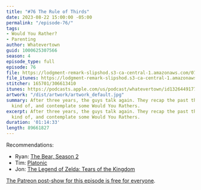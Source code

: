 ```yaml
---
title: "#76 The Rule of Thirds"
date: 2023-08-22 15:00:00 -05:00
permalink: "/episode-76/"
tags:
- Would You Rather?
- Parenting
author: Whatevertown
guid: 1000625307566
season: 4
episode_type: full
episode: 76
file: https://lodgment-remark-slipshod.s3-ca-central-1.amazonaws.com/076.mp3
file_itunes: https://lodgment-remark-slipshod.s3-ca-central-1.amazonaws.com/076.m4a
stitcher: 165701/306613410
itunes: https://podcasts.apple.com/us/podcast/whatevertown/id1326449177?i=1000625308419
artwork: "/dist/artwork/artwork_default.jpg"
summary: After three years, the guys talk again. They recap the past three years,
  kind of, and contemplate some Would You Rathers.
excerpt: After three years, the guys talk again. They recap the past three years,
  kind of, and contemplate some Would You Rathers.
duration: '01:14:33'
length: 89661827
---
```


Recommendations: 
- Ryan: [The Bear, Season 2](https://www.justwatch.com/ca/tv-show/the-bear-2022)
- Tim: [Platonic](https://tv.apple.com/us/show/platonic/umc.cmc.y7bc18x7co813l8i2tlsyb4l)
- Jon: [The Legend of Zelda: Tears of the Kingdom](https://www.nintendo.com/en-ca/store/products/the-legend-of-zelda-tears-of-the-kingdom-switch/)

[The Patreon post-show for this episode is free for everyone](https://www.patreon.com/posts/76-post-show-88096561).